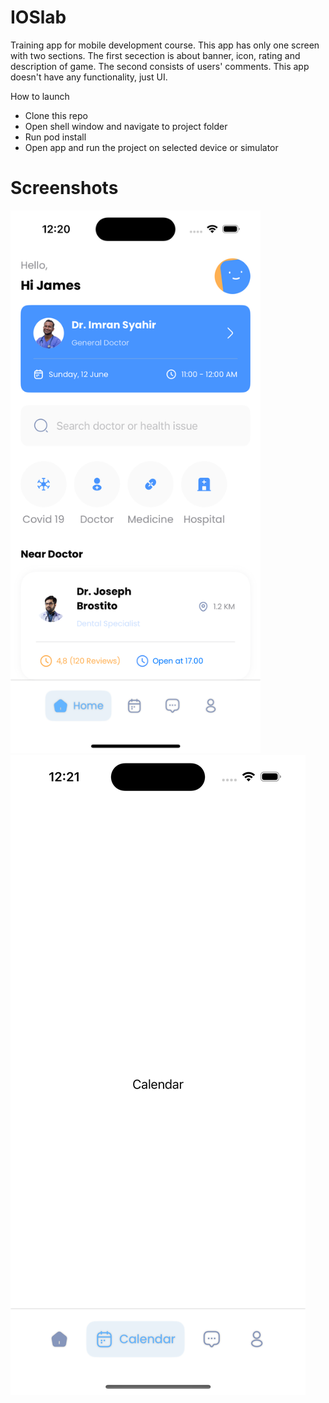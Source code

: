 # IOSlab
Training app for mobile development course. This app has only one screen with two sections. The first secection is about banner, icon, rating and description of game. The second consists of users' comments.
This app doesn't have any functionality, just UI.

How to launch
- Clone this repo
- Open shell window and navigate to project folder
- Run pod install
- Open app and run the project on selected device or simulator

# Screenshots
<img src="Lab/Screenshots/Simulator Screenshot - iPhone 15 Pro - 2023-11-23 at 00.20.50.png" width="400" alt="screenshot 1"/><img src="Lab/Screenshots/Simulator Screenshot - iPhone 15 Pro - 2023-11-23 at 00.21.05.png"/>
